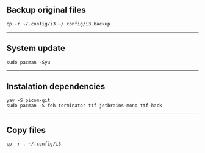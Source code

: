 ## Backup original files
```
cp -r ~/.config/i3 ~/.config/i3.backup
```

---

## System update
```
sudo pacman -Syu
```

---

## Instalation dependencies
```
yay -S picom-git
sudo pacman -S feh terminator ttf-jetbrains-mono ttf-hack
```

---

## Copy files
```
cp -r . ~/.config/i3
```
